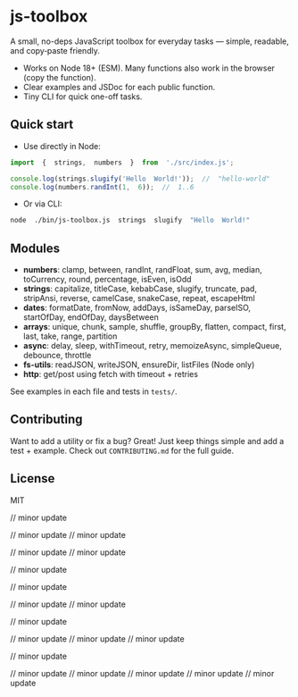 #  js-toolbox

A  small,  no-deps  JavaScript  toolbox  for  everyday  tasks  —  simple,  readable,  and  copy‑paste  friendly.

-  Works  on  Node  18+  (ESM).  Many  functions  also  work  in  the  browser  (copy  the  function).
-  Clear  examples  and  JSDoc  for  each  public  function.
-  Tiny  CLI  for  quick  one-off  tasks.

##  Quick  start

-  Use  directly  in  Node:

```js
import  {  strings,  numbers  }  from  './src/index.js';

console.log(strings.slugify('Hello  World!'));  //  "hello-world"
console.log(numbers.randInt(1,  6));  //  1..6
```

-  Or  via  CLI:

```bash
node  ./bin/js-toolbox.js  strings  slugify  "Hello  World!"
```

##  Modules
-  **numbers**:  clamp,  between,  randInt,  randFloat,  sum,  avg,  median,  toCurrency,  round,  percentage,  isEven,  isOdd
-  **strings**:  capitalize,  titleCase,  kebabCase,  slugify,  truncate,  pad,  stripAnsi,  reverse,  camelCase,  snakeCase,  repeat,  escapeHtml
-  **dates**:  formatDate,  fromNow,  addDays,  isSameDay,  parseISO,  startOfDay,  endOfDay,  daysBetween
-  **arrays**:  unique,  chunk,  sample,  shuffle,  groupBy,  flatten,  compact,  first,  last,  take,  range,  partition
-  **async**:  delay,  sleep,  withTimeout,  retry,  memoizeAsync,  simpleQueue,  debounce,  throttle
-  **fs-utils**:  readJSON,  writeJSON,  ensureDir,  listFiles  (Node  only)
-  **http**:  get/post  using  fetch  with  timeout  +  retries

See  examples  in  each  file  and  tests  in  `tests/`.

##  Contributing

Want  to  add  a  utility  or  fix  a  bug?  Great!  Just  keep  things  simple  and  add  a  test  +  example.  Check  out  `CONTRIBUTING.md`  for  the  full  guide.

##  License
MIT

//  minor  update

//  minor  update
//  minor  update

//  minor  update
//  minor  update

//  minor  update

//  minor  update

//  minor  update
//  minor  update

//  minor  update

//  minor  update
//  minor  update
//  minor  update

//  minor  update

//  minor  update
//  minor  update
//  minor  update
//  minor  update
//  minor  update

